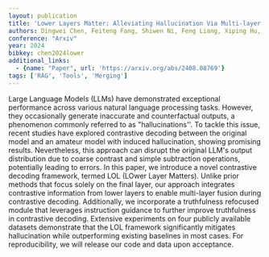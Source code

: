 ```yaml
---
layout: publication
title: 'Lower Layers Matter: Alleviating Hallucination Via Multi-layer Fusion Contrastive Decoding With Truthfulness Refocused'
authors: Dingwei Chen, Feiteng Fang, Shiwen Ni, Feng Liang, Xiping Hu, Ahmadreza Argha, Hamid Alinejad-rokny, Min Yang, Chengming Li
conference: "Arxiv"
year: 2024
bibkey: chen2024lower
additional_links:
  - {name: "Paper", url: 'https://arxiv.org/abs/2408.08769'}
tags: ['RAG', 'Tools', 'Merging']
---
```

Large Language Models (LLMs) have demonstrated exceptional performance across various natural language processing tasks. However, they occasionally generate inaccurate and counterfactual outputs, a phenomenon commonly referred to as "hallucinations''. To tackle this issue, recent studies have explored contrastive decoding between the original model and an amateur model with induced hallucination, showing promising results. Nevertheless, this approach can disrupt the original LLM's output distribution due to coarse contrast and simple subtraction operations, potentially leading to errors. In this paper, we introduce a novel contrastive decoding framework, termed LOL (LOwer Layer Matters). Unlike prior methods that focus solely on the final layer, our approach integrates contrastive information from lower layers to enable multi-layer fusion during contrastive decoding. Additionally, we incorporate a truthfulness refocused module that leverages instruction guidance to further improve truthfulness in contrastive decoding. Extensive experiments on four publicly available datasets demonstrate that the LOL framework significantly mitigates hallucination while outperforming existing baselines in most cases. For reproducibility, we will release our code and data upon acceptance.
